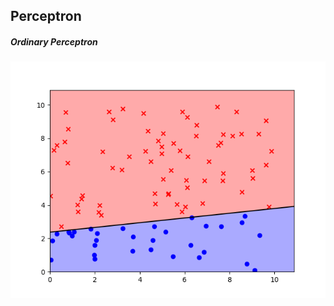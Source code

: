 ## Perceptron
##### Ordinary Perceptron
![alt text](https://github.com/hgrov52/ML-Models/blob/master/Perceptron/Images/perceptron.png)



